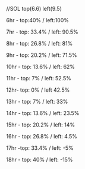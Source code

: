 //SOL top(6.6) left(9.5)

6hr - top:40% / left:100%

7hr - top: 33.4% / left: 90.5%

8hr - top: 26.8% / left: 81%

9hr - top: 20.2% / left: 71.5%

10hr - top: 13.6% / left: 62%

11hr - top: 7% / left: 52.5%

12hr- top: 0% / left 42.5%

13hr - top: 7% / left: 33%

14hr - top: 13.6% / left: 23.5%

15hr - top: 20.2% / left: 14%

16hr - top: 26.8% / left: 4.5%

17hr -top: 33.4% / left: -5%

18hr - top: 40% / left: -15%